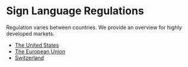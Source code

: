 # Sign Language Regulations

Regulation varies between countries. We provide an overview for highly developed markets.

- [The United States](united-states.html)
- [The European Union](european-union.html)
- [Switzerland](switzerland.html)

